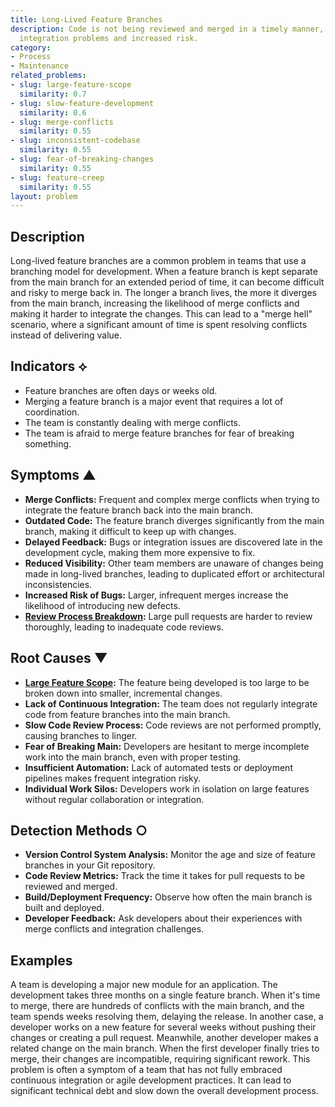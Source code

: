 ```yaml
---
title: Long-Lived Feature Branches
description: Code is not being reviewed and merged in a timely manner, leading to
  integration problems and increased risk.
category:
- Process
- Maintenance
related_problems:
- slug: large-feature-scope
  similarity: 0.7
- slug: slow-feature-development
  similarity: 0.6
- slug: merge-conflicts
  similarity: 0.55
- slug: inconsistent-codebase
  similarity: 0.55
- slug: fear-of-breaking-changes
  similarity: 0.55
- slug: feature-creep
  similarity: 0.55
layout: problem
---
```


## Description
Long-lived feature branches are a common problem in teams that use a branching model for development. When a feature branch is kept separate from the main branch for an extended period of time, it can become difficult and risky to merge back in. The longer a branch lives, the more it diverges from the main branch, increasing the likelihood of merge conflicts and making it harder to integrate the changes. This can lead to a "merge hell" scenario, where a significant amount of time is spent resolving conflicts instead of delivering value.

## Indicators ⟡
- Feature branches are often days or weeks old.
- Merging a feature branch is a major event that requires a lot of coordination.
- The team is constantly dealing with merge conflicts.
- The team is afraid to merge feature branches for fear of breaking something.

## Symptoms ▲

- **Merge Conflicts:** Frequent and complex merge conflicts when trying to integrate the feature branch back into the main branch.
- **Outdated Code:** The feature branch diverges significantly from the main branch, making it difficult to keep up with changes.
- **Delayed Feedback:** Bugs or integration issues are discovered late in the development cycle, making them more expensive to fix.
- **Reduced Visibility:** Other team members are unaware of changes being made in long-lived branches, leading to duplicated effort or architectural inconsistencies.
- **Increased Risk of Bugs:** Larger, infrequent merges increase the likelihood of introducing new defects.
- **[Review Process Breakdown](review-process-breakdown.md):** Large pull requests are harder to review thoroughly, leading to inadequate code reviews.

## Root Causes ▼

- **[Large Feature Scope](large-feature-scope.md):** The feature being developed is too large to be broken down into smaller, incremental changes.
- **Lack of Continuous Integration:** The team does not regularly integrate code from feature branches into the main branch.
- **Slow Code Review Process:** Code reviews are not performed promptly, causing branches to linger.
- **Fear of Breaking Main:** Developers are hesitant to merge incomplete work into the main branch, even with proper testing.
- **Insufficient Automation:** Lack of automated tests or deployment pipelines makes frequent integration risky.
- **Individual Work Silos:** Developers work in isolation on large features without regular collaboration or integration.

## Detection Methods ○

- **Version Control System Analysis:** Monitor the age and size of feature branches in your Git repository.
- **Code Review Metrics:** Track the time it takes for pull requests to be reviewed and merged.
- **Build/Deployment Frequency:** Observe how often the main branch is built and deployed.
- **Developer Feedback:** Ask developers about their experiences with merge conflicts and integration challenges.

## Examples
A team is developing a major new module for an application. The development takes three months on a single feature branch. When it's time to merge, there are hundreds of conflicts with the main branch, and the team spends weeks resolving them, delaying the release. In another case, a developer works on a new feature for several weeks without pushing their changes or creating a pull request. Meanwhile, another developer makes a related change on the main branch. When the first developer finally tries to merge, their changes are incompatible, requiring significant rework. This problem is often a symptom of a team that has not fully embraced continuous integration or agile development practices. It can lead to significant technical debt and slow down the overall development process.